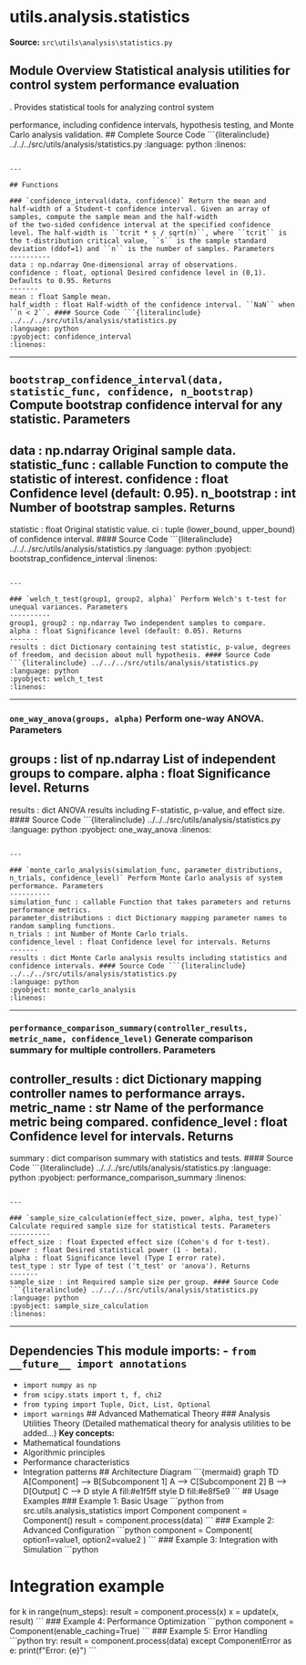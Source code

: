 # utils.analysis.statistics

**Source:** `src\utils\analysis\statistics.py`

## Module Overview Statistical analysis utilities for control system performance evaluation

. Provides statistical tools for analyzing control system


performance, including confidence intervals, hypothesis testing, and
Monte Carlo analysis validation. ## Complete Source Code ```{literalinclude} ../../../src/utils/analysis/statistics.py
:language: python
:linenos:
```

---

## Functions

### `confidence_interval(data, confidence)` Return the mean and half‑width of a Student‑t confidence interval. Given an array of samples, compute the sample mean and the half‑width
of the two‑sided confidence interval at the specified confidence
level. The half‑width is ``tcrit * s / sqrt(n)``, where ``tcrit`` is
the t‑distribution critical value, ``s`` is the sample standard
deviation (ddof=1) and ``n`` is the number of samples. Parameters
----------
data : np.ndarray One‑dimensional array of observations.
confidence : float, optional Desired confidence level in (0,1). Defaults to 0.95. Returns
-------
mean : float Sample mean.
half_width : float Half‑width of the confidence interval. ``NaN`` when ``n < 2``. #### Source Code ```{literalinclude} ../../../src/utils/analysis/statistics.py
:language: python
:pyobject: confidence_interval
:linenos:
```

---

## `bootstrap_confidence_interval(data, statistic_func, confidence, n_bootstrap)` Compute bootstrap confidence interval for any statistic. Parameters

data : np.ndarray Original sample data.
statistic_func : callable Function to compute the statistic of interest.
confidence : float Confidence level (default: 0.95).
n_bootstrap : int Number of bootstrap samples. Returns
-------
statistic : float Original statistic value.
ci : tuple (lower_bound, upper_bound) of confidence interval. #### Source Code ```{literalinclude} ../../../src/utils/analysis/statistics.py
:language: python
:pyobject: bootstrap_confidence_interval
:linenos:
```

---

### `welch_t_test(group1, group2, alpha)` Perform Welch's t-test for unequal variances. Parameters
----------
group1, group2 : np.ndarray Two independent samples to compare.
alpha : float Significance level (default: 0.05). Returns
-------
results : dict Dictionary containing test statistic, p-value, degrees of freedom, and decision about null hypothesis. #### Source Code ```{literalinclude} ../../../src/utils/analysis/statistics.py
:language: python
:pyobject: welch_t_test
:linenos:
```

---

### `one_way_anova(groups, alpha)` Perform one-way ANOVA. Parameters

groups : list of np.ndarray List of independent groups to compare.
alpha : float Significance level. Returns
-------
results : dict ANOVA results including F-statistic, p-value, and effect size. #### Source Code ```{literalinclude} ../../../src/utils/analysis/statistics.py
:language: python
:pyobject: one_way_anova
:linenos:
```

---

### `monte_carlo_analysis(simulation_func, parameter_distributions, n_trials, confidence_level)` Perform Monte Carlo analysis of system performance. Parameters
----------
simulation_func : callable Function that takes parameters and returns performance metrics.
parameter_distributions : dict Dictionary mapping parameter names to random sampling functions.
n_trials : int Number of Monte Carlo trials.
confidence_level : float Confidence level for intervals. Returns
-------
results : dict Monte Carlo analysis results including statistics and confidence intervals. #### Source Code ```{literalinclude} ../../../src/utils/analysis/statistics.py
:language: python
:pyobject: monte_carlo_analysis
:linenos:
```

---

### `performance_comparison_summary(controller_results, metric_name, confidence_level)` Generate comparison summary for multiple controllers. Parameters

controller_results : dict Dictionary mapping controller names to performance arrays.
metric_name : str Name of the performance metric being compared.
confidence_level : float Confidence level for intervals. Returns
-------
summary : dict comparison summary with statistics and tests. #### Source Code ```{literalinclude} ../../../src/utils/analysis/statistics.py
:language: python
:pyobject: performance_comparison_summary
:linenos:
```

---

### `sample_size_calculation(effect_size, power, alpha, test_type)` Calculate required sample size for statistical tests. Parameters
----------
effect_size : float Expected effect size (Cohen's d for t-test).
power : float Desired statistical power (1 - beta).
alpha : float Significance level (Type I error rate).
test_type : str Type of test ('t_test' or 'anova'). Returns
-------
sample_size : int Required sample size per group. #### Source Code ```{literalinclude} ../../../src/utils/analysis/statistics.py
:language: python
:pyobject: sample_size_calculation
:linenos:
```

---

## Dependencies This module imports: - `from __future__ import annotations`

- `import numpy as np`
- `from scipy.stats import t, f, chi2`
- `from typing import Tuple, Dict, List, Optional`
- `import warnings` ## Advanced Mathematical Theory ### Analysis Utilities Theory (Detailed mathematical theory for analysis utilities to be added...) **Key concepts:**
- Mathematical foundations
- Algorithmic principles
- Performance characteristics
- Integration patterns ## Architecture Diagram \`\`\`{mermaid}
graph TD A[Component] --> B[Subcomponent 1] A --> C[Subcomponent 2] B --> D[Output] C --> D style A fill:#e1f5ff style D fill:#e8f5e9
\`\`\` ## Usage Examples ### Example 1: Basic Usage \`\`\`python
from src.utils.analysis_statistics import Component component = Component()
result = component.process(data)
\`\`\` ### Example 2: Advanced Configuration \`\`\`python
component = Component( option1=value1, option2=value2
)
\`\`\` ### Example 3: Integration with Simulation \`\`\`python
# Integration example

for k in range(num_steps): result = component.process(x) x = update(x, result)
\`\`\` ### Example 4: Performance Optimization \`\`\`python
component = Component(enable_caching=True)
\`\`\` ### Example 5: Error Handling \`\`\`python
try: result = component.process(data)
except ComponentError as e: print(f"Error: {e}")
\`\`\` 
